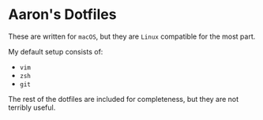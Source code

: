 # Aaron's Dotfiles 

These are written for `macOS`, but they are `Linux` compatible for the most part.

My default setup consists of:

- `vim`
- `zsh`
- `git`

The rest of the dotfiles are included for completeness, but they are not terribly useful.

